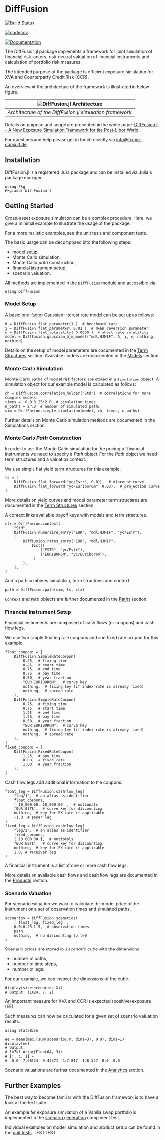 # DiffFusion

[![Build Status](https://github.com/frame-consulting/DiffFusion.jl/actions/workflows/CI.yml/badge.svg?branch=main)](https://github.com/frame-consulting/DiffFusion.jl/actions/workflows/CI.yml?query=branch%3Amain)

[![codecov](https://codecov.io/github/frame-consulting/DiffFusion.jl/branch/main/graph/badge.svg?token=U9IZPWR0T1)](https://codecov.io/github/frame-consulting/DiffFusion.jl)

[![Documentation](https://img.shields.io/badge/Documentation-dev-blue)](https://frame-consulting.github.io/DiffFusion.jl/dev/)

The DiffFusion.jl package implements a framework for joint simulation of financial risk factors, risk-neutral valuation of financial instruments and calculation of portfolio risk measures.

The intended purpose of the package is efficient exposure simulation for XVA and Counterparty Credit Risk (CCR).

An overview of the architecture of the framework is illustrated in below figure.

| ![DiffFusion.jl Architecture](docs/src/figs/architecture.png) |
|:--:|
| *Architecture of the DiffFusion.jl simulation framework.* |

Details on purpose and scope are presented in the white paper [DiffFusion.jl - A New Exposure Simulation Framework for the Post-Libor World](https://frame-consult.de/docs/DiffFusion.jl_-_A_New_Exposure_Simulation_Framework_for_the_Post-Libor_World.pdf).

For questions and help please get in touch directly via info@frame-consult.de.

## Installation

DiffFusion.jl is a registered Julia package and can be installed via Julia's package manager.

```
using Pkg
Pkg.add("DiffFusion")
```

## Getting Started

Cross-asset exposure simulation can be a complex procedure. Here, we give a minimal example to illustrate the usage of the package.

For a more realistic examples, see the unit tests and component tests.

The basic usage can be decomposed into the following steps:

  - model setup,
  - Monte Carlo simulation,
  - Monte Carlo *path* construction,
  - financial instrument setup,
  - scenario valuation.

All methods are implemented in the `DiffFusion` module and accessible via:
```
using DiffFusion
```

### Model Setup

A basic one-factor Gaussian interest rate model can be set up as follows:

```
δ = DiffFusion.flat_parameter(1.)  # benchmark rate
χ = DiffFusion.flat_parameter( 0.01 )  # mean reversion parameter
σ = DiffFusion.flat_volatility( 0.0050 )  # short rate volatility
model = DiffFusion.gaussian_hjm_model("mdl/HJM1F", δ, χ, σ, nothing, nothing)
```

Details on the setup of model parameters are documented in the [Term Structures](https://frame-consulting.github.io/DiffFusion.jl/dev/termstructures/termstructures/#Term-Structures) section. Available models are documented in the [Models](https://frame-consulting.github.io/DiffFusion.jl/dev/models/models/#Models) section.

### Monte Carlo Simulation

Monte Carlo paths of model risk factors are stored in a `Simulation` object. A simulation object for our example model is calculated as follows:

```
ch = DiffFusion.correlation_holder("Std")  # correlations for more complex models
times =  0.0:0.25:2.0  # simulation times
n_paths = 2^10  # number of simulated paths
sim = DiffFusion.simple_simulation(model, ch, times, n_paths)
```

Further details on Monte Carlo simulation methods are documented in the [Simulations](https://frame-consulting.github.io/DiffFusion.jl/dev/simulations/simulations/#Simulations) section.

### Monte Carlo *Path* Construction

In order to use the Monte Carlo simulation for the pricing of financial instruments we need to specify a *Path* object. For the *Path* object we need term structures and a valuation context.

We use simple flat yield term structures for this example.

```
ts = [
    DiffFusion.flat_forward("yc/Estr", 0.02),  # discount curve
    DiffFusion.flat_forward("yc/Euribor6m", 0.03),  # projection curve
]
```

More details on yield curves and model parameter term structures are documented in the [Term Structures](https://frame-consulting.github.io/DiffFusion.jl/dev/termstructures/termstructures/#Term-Structures) section.

A context links available payoff keys with models and term structures.

```
ctx = DiffFusion.context(
    "Std",
    DiffFusion.numeraire_entry("EUR", "mdl/HJM1F", "yc/Estr"),
    [
        DiffFusion.rates_entry("EUR", "mdl/HJM1F",
            Dict((
                ("ESTR", "yc/Estr"),
                ("EURIBOR6M", "yc/Euribor6m"),
            ))
        ),
    ],
)
```

And a path combines simulation, term structures and context.

```
path = DiffFusion.path(sim, ts, ctx)
```

`Context` and `Path` objects are further documented in the [Paths](https://frame-consulting.github.io/DiffFusion.jl/dev/paths/paths/#Paths) section.

### Financial Instrument Setup

Financial instruments are composed of cash flows (or coupons) and cash flow legs.

We use two simple floating rate coupons and one fixed rate coupon for this example.

```
float_coupons = [
    DiffFusion.SimpleRateCoupon(
        0.25,  # fixing time
        0.25,  # start time
        0.75,  # end time
        0.75,  # pay time
        0.50,  # year fraction
        "EUR:EURIBOR6M",  # curve key
        nothing,  # fixing key (if index rate is already fixed)
        nothing,  # spread rate
    ),
    DiffFusion.SimpleRateCoupon(
        0.75,  # fixing time
        0.75,  # start time
        1.25,  # end time
        1.25,  # pay time
        0.50,  # year fraction
        "EUR:EURIBOR6M",  # curve key
        nothing,  # fixing key (if index rate is already fixed)
        nothing,  # spread rate
    ),
]
fixed_coupons = [
    DiffFusion.FixedRateCoupon(
        1.25,  # pay time
        0.03,  # fixed rate
        1.00,  # year fraction
    ),
]
```

Cash flow legs add additional information to the coupons.

```
float_leg = DiffFusion.cashflow_leg(
    "leg/1",  # an alias as identifier
    float_coupons,
    [ 10_000.00, 10_000.00 ],  # notionals
    "EUR:ESTR",  # curve key for discounting
    nothing,  # key for FX rate if applicable
    -1.0, # payer leg
)
fixed_leg = DiffFusion.cashflow_leg(
    "leg/2",  # an alias as identifier
    fixed_coupons,
    [ 10_000.00 ],  # notionals
    "EUR:ESTR",  # curve key for discounting
    nothing,  # key for FX rate if applicable
    1.0, # receiver leg
)
```

A financial instrument is a list of one or more cash flow legs.

More details on available cash flows and cash flow legs are documented in the [Products](https://frame-consulting.github.io/DiffFusion.jl/dev/products/products/#Products) section.

### Scenario Valuation

For scenario valuation we want to calculate the model price of the instrument on a set of observation times and simulated paths.

```
scenarios = DiffFusion.scenarios(
    [ float_leg, fixed_leg ],
    0.0:0.25:1.5,  # observation times
    path,
    nothing,  # no discounting to t=0
)
```

Scenario prices are stored in a *scenario cube* with the dimensions

  - number of paths,
  - number of time steps,
  - number of legs.

For our example, we can inspect the dimensions of the cube.

```
display(size(scenarios.X))
# Output: (1024, 7, 2)
```

An important measure for XVA and CCR is expected (positive) exposure (EE).

Such measures can now be calculated for a given set of scenario valuation results.

```
using StatsBase

ee = mean(max.(sum(scenarios.X, dims=3), 0.0), dims=1)
display(ee)
# Output:
# 1×7×1 Array{Float64, 3}:
# [:, :, 1] =
#  0.0  7.98524  9.44371  147.817  148.527  0.0  0.0
```

Scenario valuations are further documented in the [Analytics](https://frame-consulting.github.io/DiffFusion.jl/dev/analytics/analytics/#Analytics) section.

## Further Examples

The best way to become familiar with the DiffFusion framework is to have a look at the test suite.

An example for exposure simulation of a Vanilla swap portfolio is implemented in the [scenario generation](https://github.com/frame-consulting/DiffFusion.jl/blob/main/test/componenttests/scenarios/scenarios.jl) component test.

Individual examples on model, simulation and product setup can be found in the [unit tests](https://github.com/frame-consulting/DiffFusion.jl/tree/main/test/unittests). TESTTEST
